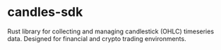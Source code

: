 # candles-sdk
Rust library for collecting and managing candlestick (OHLC) timeseries data. Designed for financial and crypto trading environments.
